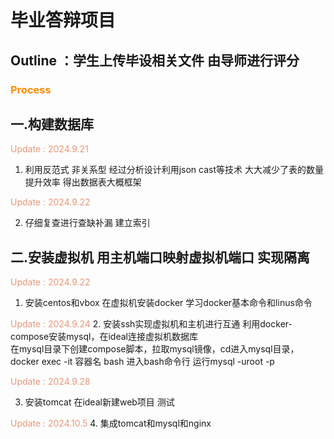 # 毕业答辩项目
## Outline ：学生上传毕设相关文件 由导师进行评分

### **<font color="#FF8C00">Process</font>**
## 一.构建数据库
<font color="#E9967A">Update  : 2024.9.21 </font>

1. 利用反范式 非关系型 经过分析设计利用json cast等技术 大大减少了表的数量 提升效率 得出数据表大概框架  

<font color="#E9967A">Update  : 2024.9.22 </font>  

2. 仔细复查进行查缺补漏  建立索引
## 二.安装虚拟机 用主机端口映射虚拟机端口 实现隔离
<font color="#E9967A">Update  : 2024.9.22 </font>  

1. 安装centos和vbox 在虚拟机安装docker 学习docker基本命令和linus命令  

<font color="#E9967A">Update  : 2024.9.24 </font>
2. 安装ssh实现虚拟机和主机进行互通 利用docker-compose安装mysql，在ideal连接虚拟机数据库  
在mysql目录下创建compose脚本，拉取mysql镜像，cd进入mysql目录，docker exec -it 容器名 bash 进入bash命令行 运行mysql -uroot -p 

<font color="#E9967A">Update  : 2024.9.28 </font>  

3. 安装tomcat 在ideal新建web项目 测试

<font color="#E9967A">Update  : 2024.10.5 </font>
4. 集成tomcat和mysql和nginx


